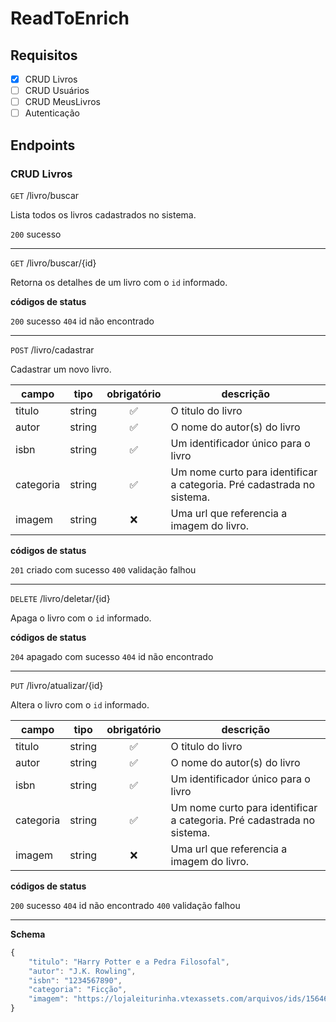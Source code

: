 # ReadToEnrich

## Requisitos

- [X] CRUD Livros
- [ ] CRUD Usuários
- [ ] CRUD MeusLivros
- [ ] Autenticação

## Endpoints

### CRUD Livros

`GET` /livro/buscar

Lista todos os livros cadastrados no sistema.

`200` sucesso

---

`GET` /livro/buscar/{id}

Retorna os detalhes de um livro com o `id` informado.

**códigos de status**

`200` sucesso
`404` id não encontrado

---

`POST` /livro/cadastrar

Cadastrar um novo livro.

| campo | tipo | obrigatório | descrição
|-------|------|:-------------:|-----------
|titulo|string|✅|O titulo do livro
|autor|string|✅|O nome do autor(s) do livro
|isbn|string|✅|Um identificador único para o livro
|categoria|string|✅|Um nome curto para identificar a categoria. Pré cadastrada no sistema.
|imagem|string|❌|Uma url que referencia a imagem do livro.

**códigos de status**

`201` criado com sucesso
`400` validação falhou

---

`DELETE` /livro/deletar/{id} 

Apaga o livro com o `id` informado.

**códigos de status**

`204` apagado com sucesso
`404` id não encontrado

---


`PUT` /livro/atualizar/{id} 

Altera o livro com o `id` informado.

| campo | tipo | obrigatório | descrição
|-------|------|:-------------:|-----------
|titulo|string|✅|O titulo do livro
|autor|string|✅|O nome do autor(s) do livro
|isbn|string|✅|Um identificador único para o livro
|categoria|string|✅|Um nome curto para identificar a categoria. Pré cadastrada no sistema.
|imagem|string|❌|Uma url que referencia a imagem do livro.

**códigos de status**

`200` sucesso
`404` id não encontrado
`400` validação falhou

---

**Schema**

```js
{
    "titulo": "Harry Potter e a Pedra Filosofal",
    "autor": "J.K. Rowling",
    "isbn": "1234567890",
    "categoria": "Ficção",
    "imagem": "https://lojaleiturinha.vtexassets.com/arquivos/ids/156464-800-800?v=638337749713470000&width=800&height=800&aspect=true"
}

```